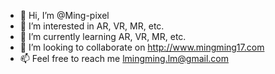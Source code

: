 - 👋 Hi, I’m @Ming-pixel
- 👀 I’m interested in AR, VR, MR, etc.
- 🌱 I’m currently learning AR, VR, MR, etc.
- 💞️ I’m looking to collaborate on http://www.mingming17.com
- 📫 Feel free to reach me lmingming.lm@gmail.com

<!---
Ming-pixel/Ming-pixel is a ✨ special ✨ repository because its `README.md` (this file) appears on your GitHub profile.
You can click the Preview link to take a look at your changes.
--->
